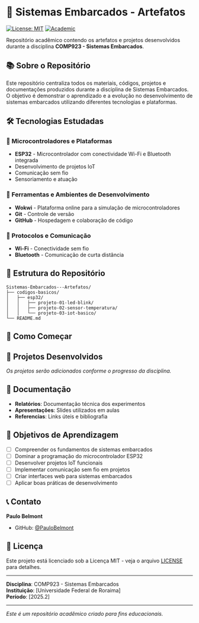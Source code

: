 # 🔌 Sistemas Embarcados - Artefatos

[![License: MIT](https://img.shields.io/badge/License-MIT-yellow.svg)](https://opensource.org/licenses/MIT)
[![Academic](https://img.shields.io/badge/Academic-Repository-blue.svg)](https://github.com/PauloBelmont/Sistemas-Embarcados---Artefatos)

Repositório acadêmico contendo os artefatos e projetos desenvolvidos durante a disciplina **COMP923 - Sistemas Embarcados**.

## 📚 Sobre o Repositório

Este repositório centraliza todos os materiais, códigos, projetos e documentações produzidos durante a disciplina de Sistemas Embarcados. O objetivo é demonstrar o aprendizado e a evolução no desenvolvimento de sistemas embarcados utilizando diferentes tecnologias e plataformas.

## 🛠️ Tecnologias Estudadas

### 📱 Microcontroladores e Plataformas

  - **ESP32** - Microcontrolador com conectividade Wi-Fi e Bluetooth integrada
  - Desenvolvimento de projetos IoT
  - Comunicação sem fio
  - Sensoriamento e atuação

### 🔧 Ferramentas e Ambientes de Desenvolvimento

- **Wokwi** - Plataforma online para a simulação de microcontroladores
- **Git** - Controle de versão
- **GitHub** - Hospedagem e colaboração de código

### 📡 Protocolos e Comunicação

- **Wi-Fi** - Conectividade sem fio
- **Bluetooth** - Comunicação de curta distância

## 📁 Estrutura do Repositório

```
Sistemas-Embarcados---Artefatos/
├── codigos-basicos/
│   ├── esp32/
│   │   ├── projeto-01-led-blink/
│   │   ├── projeto-02-sensor-temperatura/
│   │   └── projeto-03-iot-basico/
└── README.md
```

## 🚀 Como Começar

## 📝 Projetos Desenvolvidos

*Os projetos serão adicionados conforme o progresso da disciplina.*

## 📖 Documentação

- **Relatórios**: Documentação técnica dos experimentos
- **Apresentações**: Slides utilizados em aulas
- **Referencias**: Links úteis e bibliografia

## 🎯 Objetivos de Aprendizagem

- [ ] Compreender os fundamentos de sistemas embarcados
- [ ] Dominar a programação do microcontrolador ESP32
- [ ] Desenvolver projetos IoT funcionais
- [ ] Implementar comunicação sem fio em projetos
- [ ] Criar interfaces web para sistemas embarcados
- [ ] Aplicar boas práticas de desenvolvimento

## 📞 Contato

**Paulo Belmont**
- GitHub: [@PauloBelmont](https://github.com/PauloBelmont)

## 📄 Licença

Este projeto está licenciado sob a Licença MIT - veja o arquivo [LICENSE](LICENSE) para detalhes.

---

**Disciplina**: COMP923 - Sistemas Embarcados  
**Instituição**: [Universidade Federal de Roraima]  
**Período**: [2025.2]

---

*Este é um repositório acadêmico criado para fins educacionais.*
